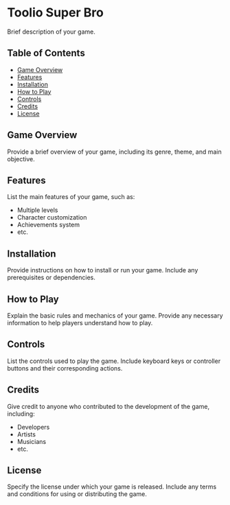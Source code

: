 # Toolio Super Bro

Brief description of your game.

## Table of Contents
- [Game Overview](#game-overview)
- [Features](#features)
- [Installation](#installation)
- [How to Play](#how-to-play)
- [Controls](#controls)
- [Credits](#credits)
- [License](#license)

## Game Overview
Provide a brief overview of your game, including its genre, theme, and main objective.

## Features
List the main features of your game, such as:
- Multiple levels
- Character customization
- Achievements system
- etc.

## Installation
Provide instructions on how to install or run your game. Include any prerequisites or dependencies.

## How to Play
Explain the basic rules and mechanics of your game. Provide any necessary information to help players understand how to play.

## Controls
List the controls used to play the game. Include keyboard keys or controller buttons and their corresponding actions.

## Credits
Give credit to anyone who contributed to the development of the game, including:
- Developers
- Artists
- Musicians
- etc.

## License
Specify the license under which your game is released. Include any terms and conditions for using or distributing the game.

